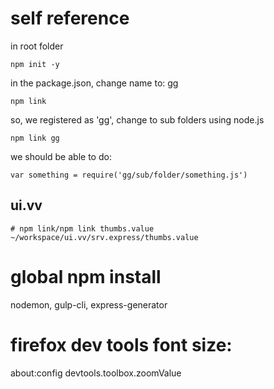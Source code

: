 
# self reference

in root folder

    npm init -y

in the package.json,
change name to: gg

    npm link

so, we registered as 'gg', change to sub folders using node.js

    npm link gg

we should be able to do:

    var something = require('gg/sub/folder/something.js')


## ui.vv

    # npm link/npm link thumbs.value
    ~/workspace/ui.vv/srv.express/thumbs.value


# global npm install

nodemon, gulp-cli, express-generator    


# firefox dev tools font size:

about:config
devtools.toolbox.zoomValue 

